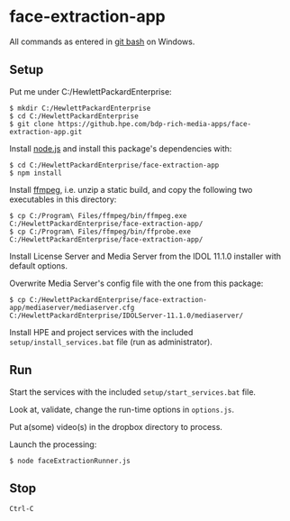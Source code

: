# face-extraction-app

All commands as entered in [git bash](https://git-scm.com/downloads) on Windows.

## Setup
Put me under C:/HewlettPackardEnterprise:
```
$ mkdir C:/HewlettPackardEnterprise
$ cd C:/HewlettPackardEnterprise
$ git clone https://github.hpe.com/bdp-rich-media-apps/face-extraction-app.git
```

Install [node.js](https://nodejs.org/en/download/) and install this package's dependencies with:
```
$ cd C:/HewlettPackardEnterprise/face-extraction-app
$ npm install
```

Install [ffmpeg](https://ffmpeg.zeranoe.com/builds/), i.e. unzip a static build, and copy the following two executables in this directory:
```
$ cp C:/Program\ Files/ffmpeg/bin/ffmpeg.exe C:/HewlettPackardEnterprise/face-extraction-app/
$ cp C:/Program\ Files/ffmpeg/bin/ffprobe.exe C:/HewlettPackardEnterprise/face-extraction-app/
```

Install License Server and Media Server from the IDOL 11.1.0 installer with default options.

Overwrite Media Server's config file with the one from this package:
```
$ cp C:/HewlettPackardEnterprise/face-extraction-app/mediaserver/mediaserver.cfg C:/HewlettPackardEnterprise/IDOLServer-11.1.0/mediaserver/
```

Install HPE and project services with the included `setup/install_services.bat` file (run as administrator).

## Run
Start the services with the included `setup/start_services.bat` file.

Look at, validate, change the run-time options in `options.js`.

Put a(some) video(s) in the dropbox directory to process.

Launch the processing:
```
$ node faceExtractionRunner.js
```

## Stop
`Ctrl-C`
